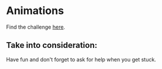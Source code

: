 # Animations

Find the challenge [here]().

## Take into consideration:

Have fun and don't forget to ask for help when you get stuck.
